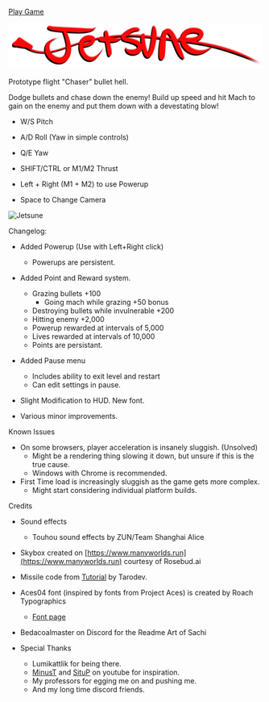 [Play Game](https://sachihowolfy.github.io/JetsuneProto/)

![Logo](Assets/Textures/Jetsune_Logo.png)

Prototype flight "Chaser" bullet hell.

Dodge bullets and chase down the enemy! Build up speed and hit Mach to gain on the enemy and put them down with a devestating blow!

- W/S Pitch

- A/D Roll (Yaw in simple controls)

- Q/E Yaw

- SHIFT/CTRL or M1/M2 Thrust

- Left + Right (M1 + M2) to use Powerup

- Space to Change Camera

![Jetsune](https://cdn.discordapp.com/attachments/1112104087752822874/1288932169586049024/IMG_4173.jpg?ex=66fb9860&is=66fa46e0&hm=9d6278295ce06726532bd2cc31f5301bcabfd79e2ae3f78e02845f71ca4a1424&)

Changelog:

- Added Powerup (Use with Left+Right click)
  - Powerups are persistent.

- Added Point and Reward system.
  - Grazing bullets +100
    - Going mach while grazing +50 bonus
  - Destroying bullets while invulnerable +200
  - Hitting enemy +2,000
  - Powerup rewarded at intervals of 5,000
  - Lives rewarded at intervals of 10,000
  - Points are persistant.

- Added Pause menu
  - Includes ability to exit level and restart
  - Can edit settings in pause.

- Slight Modification to HUD. New font.

- Various minor improvements.

Known Issues

- On some browsers, player acceleration is insanely sluggish. (Unsolved)
  - Might be a rendering thing slowing it down, but unsure if this is the true cause.
  - Windows with Chrome is recommended.
- First Time load is increasingly sluggish as the game gets more complex.
  - Might start considering individual platform builds.

Credits

- Sound effects
  - Touhou sound effects by ZUN/Team Shanghai Alice
- Skybox created on [https://www.manyworlds.run](https://www.manyworlds.run) courtesy of Rosebud.ai
- Missile code from [Tutorial](https://youtu.be/Z6qBeuN-H1M?si=wmq64OtvQFFeijn3) by Tarodev.
- Aces04 font (inspired by fonts from Project Aces) is created by Roach Typographics
  - [Font page](https://www.moddb.com/mods/aces-typografics/addons/aces04-true-type-font-family)
- Bedacoalmaster on Discord for the Readme Art of Sachi

- Special Thanks
  - Lumikattlik for being there.
  - [MinusT](https://youtube.com/@0minust?si=e9V6mRUq_7vSmG6N) and [SituP](https://youtube.com/@situp4747?si=NLGkL_KUNuzrUmUg) on youtube for inspiration.
  - My professors for egging me on and pushing me.
  - And my long time discord friends.
